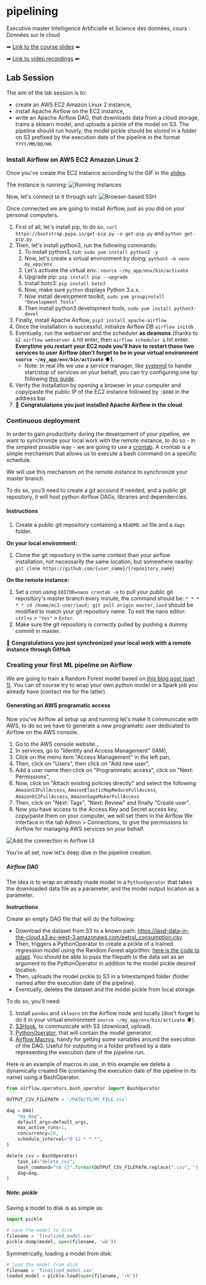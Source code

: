 # pipelining
Executive master Intelligence Artificielle et Science des données, cours : Données sur le cloud

➡ [Link to the course slides](https://docs.google.com/presentation/d/1y02d8T-svCBt_LePXXv-q00uTskQCgrmHtUv6nTxF-Q/edit?usp=sharing) ⬅

➡ [Link to video recordings](https://drive.google.com/drive/folders/1AL7W5jcEIbVNW85HrxU7lZZZErWB3uhg?usp=sharing) ⬅


## Lab Session 

The aim of the lab session is to:
- create an AWS EC2 Amazon Linux 2 instance,
- install Apache Airflow on the EC2 instance,
- write an Apache Airflow DAG, that downloads data from a cloud storage, trains a sklearn model, and uploads a pickle of the model on S3. The pipeline should run hourly, the model pickle should be stored in a folder on S3 prefixed by the execution date of the pipeline in the format `YYYY/MM/DD/HH`.


### Install Airflow on AWS EC2 Amazon Linux 2
Once you've create the EC2 instance according to the GIF in the [slides](https://docs.google.com/presentation/d/1y02d8T-svCBt_LePXXv-q00uTskQCgrmHtUv6nTxF-Q/edit?usp=sharing).

The instance is running:
![Running instances](https://github.com/faouzelfassi/pipelining/blob/master/doc/ec2_home.png?raw=true)

Now, let's connect to it through ssh:
![Browser-based SSH ](https://github.com/faouzelfassi/pipelining/blob/master/doc/ec2_ssh.png?raw=true)

Once connected we are going to install Airflow, just as you did on your personal computers.

1. First of all, let's install pip, to do so, `curl https://bootstrap.pypa.io/get-pip.py -o get-pip.py` and `python get-pip.py`
1. Then, let's install python3, run the following commands:
	1. To install python3, run: `sudo yum install python3 -y`
	1. Now, let's create a virtual environment by doing: `python3 -m venv my_app/env`
	1. Let's activate the virtual env.: `source ~/my_app/env/bin/activate`
	1. Upgrade pip: `pip install pip --upgrade`
	1. Install boto3: `pip install boto3`
	1. Now, make sure `python` displays Python 3.x.x.
	1. Now install development toolkit, `sudo yum groupinstall "Development Tools"`
	1. Then install python3 development tools, `sudo yum install python3-devel`
1. Finally, install Apache Airflow, `pip3 install apache-airflow`
1. Once the installation is successful, initialize Airflow DB `airflow initdb`
1. Eventually, run the webserver and the scheduler **as deamons** (thanks to `&`): `airflow webserver &` hit enter, then  `airflow scheduler &` hit enter. **Everytime you restart your EC2 node you'll have to restart those two services to user Airflow (don't forget to be in your virtual environment `source ~/my_app/env/bin/activate` ⬆)**.
	* Note: In real life we use a service manager, like [systemd](https://doc.ubuntu-fr.org/systemd) to handle start/stop of services on your behalf, you can try configuring one by following [this guide](https://doc.ubuntu-fr.org/creer_un_service_avec_systemd).
1. Verify the installation by opening a browser in your computer and copy/paste the public IP of the EC2 instance followed by `:8080` in the address bar.
1. 🎉 **Congratulations you just installed Apache Airflow in the cloud**

### Continuous deployment
In order to gain productivity during the development of your pipeline, we want to synchronize your local work with the remote instance, to do so - in the simplest possible way - we are going to use a [crontab](https://doc.ubuntu-fr.org/cron).
A crontab is a simple mechanism that allows us to execute a bash command on a specific schedule.

We will use this mechanism on the remote instance to synchronize your master branch.

To do so, you'll need to create a git accound if needed, and a public git repository, it will host python Airflow DAGs, libraries and dependencies.

#### Instructions
1. Create a public git repository containing a `README.md` file and a `dags` folder.

**On your local environment:**
1. Clone the git repository in the same context than your airflow installation, not necessarily the same location, but somewhere nearby: `git clone https://github.com/{user_name}/{repository_name}`

**On the remote instance:**
1. Set a cron using `EDITOR=nano crontab -e` to pull your public git repository's master branch every minute, the command should be: `* * * * * cd /home/ec2-user/iasd; git pull origin master`, `iasd` should be modified to match your git repository name. To exit the nano editor: `ctrl+x` > `"Yes"` > `Enter`.
1. Make sure the git repository is correctly pulled by pushing a dummy commit in master.


🎉 **Congratulations you just synchronized your local work with a remote instance through GitHub**

### Creating your first ML pipeline on Airflow

We are going to train a Random Forest model based on [this blog post (part 1)](https://stackabuse.com/random-forest-algorithm-with-python-and-scikit-learn/). You can of course try to wrap your own python model or a Spark job you already have (contact me for the latter).

#### Generating an AWS programatic access
Now you've Airflow all setup up and running let's make it communicate with AWS, to do so we have to generate a new programatic user dedicated to Airflow on the AWS console.

1. Go to the AWS console website.,
1. In services, go to "Identity and Access Management" (IAM),
1. Click on the menu item "Access Management" in the left pan,
1. Then, click on "Users", then click on "Add new user",
1. Add a user name then click on "Programmatic access", click on "Next: Permissions",
1. Now, click on "Attach existing policies directly" and select the following: `AmazonS3FullAccess`, `AmazonElasticMapReduceFullAccess`, `AmazonEC2FullAccess`, `AmazonSageMakerFullAccess`
1. Then, click on "Next: Tags", "Next: Review" and finally "Create user". 
1. Now you have access to the Access Key and Secret access key, copy/paste them on your computer, we will set them in the Airflow We interface in the tab Admin > Connections, to give the permissions to Airflow for managing AWS services on your behalf.

![Add the connection in Airflow UI](https://github.com/faouzelfassi/pipelining/blob/master/doc/airflow_add_connection.png?raw=true)

You're all set, now let's deep dive in the pipeline creation.

##### Airflow DAG
The idea is to wrap an already made model in a `PythonOperator` that takes the downloaded data file as a parameter, and the model output location as a parameter.

**Instructions**

Create an empty DAG file that will do the following:

- Download the dataset from S3 to a known path: https://iasd-data-in-the-cloud.s3.eu-west-3.amazonaws.com/petrol_consumption.csv.
- Then, triggers a PythonOperator to create a pickle of a trained regression model using the Random Forest algorithm: [here is the code to adapt](https://github.com/faouzelfassi/pipelining/blob/master/model.py). You should be able to pass the filepath to the data set as an argument to the PythonOperator in addition to the model pickle desired location.
- Then, uploads the model pickle to S3 in a timestamped folder (folder named after the execution date of the pipeline).
- Eventually, deletes the dataset and the model pickle from local storage.


To do so, you'll need:
1. Install `pandas` and `sklearn` on the Airflow node and locally (don't forget to do it in your virtual environment `source ~/my_app/env/bin/activate` ⬆️).
1. [S3Hook](https://airflow.apache.org/docs/stable/_modules/airflow/hooks/S3_hook.html), to communicate with S3 (download, upload).
1. [PythonOperator](https://airflow.apache.org/docs/stable/howto/operator/python.html), that will contain the model generator.
1. [Airflow Macros](https://airflow.apache.org/docs/stable/macros-ref.html#macros), handy for getting some variables around the execution of the DAG. Useful for outputing in a folder prefixed by a date representing the execution date of the pipeline run.

Here is an example of macros in use, in this example we delete a dynamically created file (containing the execution date of the pipeline in its name) using a BashOperator. 

```python
from airflow.operators.bash_operator import BashOperator

OUTPUT_CSV_FILEPATH = '/PATH/TO/MY_FILE.csv'

dag = DAG(
    "my_dag",
    default_args=default_args,
    max_active_runs=1,
    concurrency=10,
    schedule_interval="0 12 * * *",
)

delete_csv = BashOperator(
    task_id="delete_csv",
    bash_command="rm {}".format(OUTPUT_CSV_FILEPATH.replace(".csv", "{{ ds }}.csv")),
    dag=dag,
)
```

##### Note: pickle
Saving a model to disk is as simple as:

```python
import pickle

# save the model to disk
filename = 'finalized_model.sav'
pickle.dump(model, open(filename, 'wb'))
```

Symmetrically, loading a model from disk:

```python
# load the model from disk
filename = 'finalized_model.sav'
loaded_model = pickle.load(open(filename, 'rb'))
```

